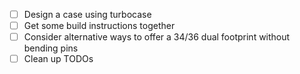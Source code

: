  - [ ] Design a case using turbocase
 - [ ] Get some build instructions together
 - [ ] Consider alternative ways to offer a 34/36 dual footprint without bending pins
 - [ ] Clean up TODOs
